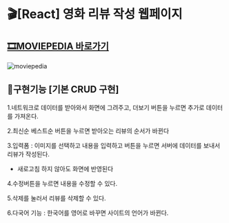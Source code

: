 # 🎬[React] 영화 리뷰 작성 웹페이지

## [🎞MOVIEPEDIA 바로가기](https://didi2578.github.io/movie_review/)

![moviepedia](https://user-images.githubusercontent.com/88611957/158615533-8515b26f-1a9a-40d1-8254-aedfcbbd1952.png)


## 📃구현기능 [기본 CRUD 구현]

 1.네트워크로 데이터를 받아와서 화면에 그려주고, 더보기 버튼을 누르면 추가로 데이터를 가져온다.
 
 2.최신순 베스트순 버튼을 누르면 받아오는 리뷰의 순서가 바뀐다
 
 3.입력폼 : 이미지를 선택하고 내용을 입력하고 버튼을 누르면 서버에 데이터를 보내서 리뷰가 작성된다.
 + 새로고침 하지 않아도 화면에 반영된다
 
 4.수정버튼을 누르면 내용을 수정할 수 있다.
 
 5.삭제를 눌러서 리뷰를 삭제할 수 있다.
 
 6.다국어 기능 : 한국어를 영어로 바꾸면 사이트의 언어가 바뀐다.
 

 

